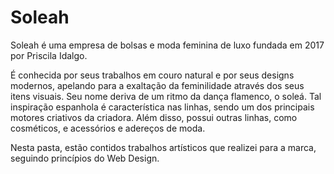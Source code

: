 # Soleah

Soleah é uma empresa de bolsas e moda feminina de luxo fundada em 2017 por Priscila Idalgo.

É conhecida por seus trabalhos em couro natural e por seus designs modernos, apelando para a exaltação da feminilidade através dos seus itens visuais.
Seu nome deriva de um ritmo da dança flamenco, o soleá. Tal inspiração espanhola é característica nas linhas, sendo um dos principais motores criativos da criadora.
Além disso, possui outras linhas, como cosméticos, e acessórios e adereços de moda.

Nesta pasta, estão contidos trabalhos artísticos que realizei para a marca, seguindo princípios do Web Design.


